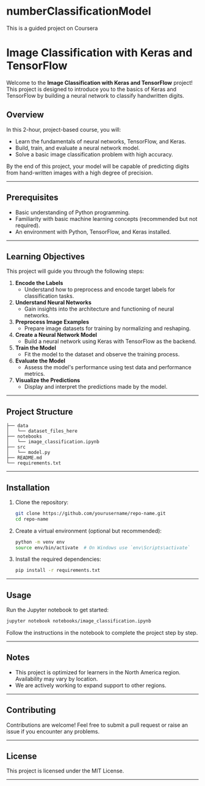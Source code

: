 # numberClassificationModel
This is a guided project on Coursera 
# Image Classification with Keras and TensorFlow

Welcome to the **Image Classification with Keras and TensorFlow** project! This project is designed to introduce you to the basics of Keras and TensorFlow by building a neural network to classify handwritten digits.

## Overview
In this 2-hour, project-based course, you will:
- Learn the fundamentals of neural networks, TensorFlow, and Keras.
- Build, train, and evaluate a neural network model.
- Solve a basic image classification problem with high accuracy.

By the end of this project, your model will be capable of predicting digits from hand-written images with a high degree of precision.

---

## Prerequisites
- Basic understanding of Python programming.
- Familiarity with basic machine learning concepts (recommended but not required).
- An environment with Python, TensorFlow, and Keras installed.

---

## Learning Objectives
This project will guide you through the following steps:

1. **Encode the Labels**
   - Understand how to preprocess and encode target labels for classification tasks.
2. **Understand Neural Networks**
   - Gain insights into the architecture and functioning of neural networks.
3. **Preprocess Image Examples**
   - Prepare image datasets for training by normalizing and reshaping.
4. **Create a Neural Network Model**
   - Build a neural network using Keras with TensorFlow as the backend.
5. **Train the Model**
   - Fit the model to the dataset and observe the training process.
6. **Evaluate the Model**
   - Assess the model's performance using test data and performance metrics.
7. **Visualize the Predictions**
   - Display and interpret the predictions made by the model.

---

## Project Structure
```
├── data
│   └── dataset_files_here
├── notebooks
│   └── image_classification.ipynb
├── src
│   └── model.py
├── README.md
└── requirements.txt
```

---

## Installation
1. Clone the repository:
   ```bash
   git clone https://github.com/yourusername/repo-name.git
   cd repo-name
   ```
2. Create a virtual environment (optional but recommended):
   ```bash
   python -m venv env
   source env/bin/activate  # On Windows use `env\Scripts\activate`
   ```
3. Install the required dependencies:
   ```bash
   pip install -r requirements.txt
   ```

---

## Usage
Run the Jupyter notebook to get started:
```bash
jupyter notebook notebooks/image_classification.ipynb
```
Follow the instructions in the notebook to complete the project step by step.

---

## Notes
- This project is optimized for learners in the North America region. Availability may vary by location.
- We are actively working to expand support to other regions.

---

## Contributing
Contributions are welcome! Feel free to submit a pull request or raise an issue if you encounter any problems.

---

## License
This project is licensed under the MIT License.

---


